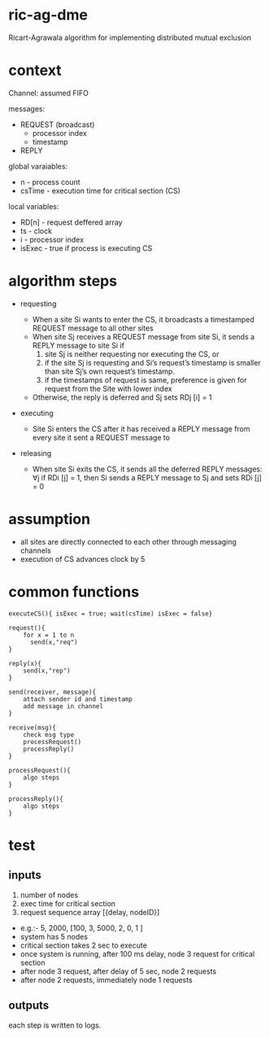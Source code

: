 # ric-ag-dme
Ricart-Agrawala algorithm for implementing distributed mutual exclusion

# context
Channel: assumed FIFO

messages: 
- REQUEST (broadcast)
  - processor index
  - timestamp
- REPLY

global varaiables:
- n - process count
- csTime - execution time for critical section (CS)

local variables: 
- RD[n] - request deffered array
- ts - clock
- i - processor index
- isExec - true if process is executing CS


# algorithm steps
- requesting
  - When a site Si wants to enter the CS, it broadcasts a timestamped REQUEST message to all other sites
  - When site Sj receives a REQUEST message from site Si, it sends a REPLY message to site Si if 
      1. site Sj is neither requesting nor executing the CS, or 
      2. if the site Sj is requesting and Si’s request’s timestamp is smaller than site Sj’s own request’s timestamp. 
      3. if the timestamps of request is same, preference is given for request from the Site with lower index 
  - Otherwise, the reply is deferred and Sj sets RDj [i] = 1

- executing
  - Site Si enters the CS after it has received a REPLY message from every site it sent a REQUEST message to

- releasing
  - When site Si exits the CS, it sends all the deferred REPLY messages: ∀j if RDi [j] = 1, then Si  sends a REPLY message to Sj and sets RDi [j] = 0

# assumption
- all sites are directly connected to each other through messaging channels
- execution of CS advances clock by 5

# common functions
    
    executeCS(){ isExec = true; wait(csTime) isExec = false}

    request(){
        for x = 1 to n
          send(x,"req")
    }

    reply(x){
        send(x,"rep")
    }

    send(receiver, message){
        attach sender id and timestamp
        add message in channel
    }

    receive(msg){
        check msg type
        processRequest()
        processReply()
    }

    processRequest(){
        algo steps
    }
    
    processReply(){
        algo steps
    }


# test
## inputs
1. number of nodes
2. exec time for critical section
3. request sequence array [{delay, nodeID}]
  - e.g.:- 5, 2000, [100, 3, 5000, 2, 0, 1 ]
  - system has 5 nodes 
  - critical section takes 2 sec to execute
  - once system is running, after 100 ms delay, node 3 request for critical section 
  - after node 3 request, after delay of 5 sec, node 2 requests
  - after node 2 requests, immediately node 1 requests

## outputs
each step is written to logs.



